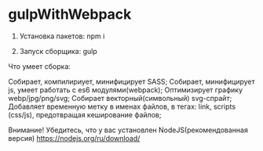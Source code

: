 # gulpWithWebpack
1. Установка пакетов:
npm i

2. Запуск сборщика:
gulp 

Что умеет сборка:


Собирает, компилириует, минифицирует SASS;
Собирает, минифицирует js, умеет работать с es6 модулями(webpack);
Оптимизирует графику webp/jpg/png/svg;
Собирает векторный(символьный) svg-спрайт;
Добавляет временную метку в именах файлов, в тегах: link, scripts (css/js), предотвращая кеширование файлов;


Внимание! Убедитесь, что у вас установлен NodeJS(рекомендованная версия)
https://nodejs.org/ru/download/
